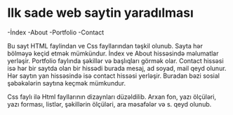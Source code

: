 # Ilk sade web saytin yaradılması

 
-İndex
-About
-Portfolio
-Contact
 
 Bu sayt  HTML faylindan ve Css fayllarından təşkil olunub. Sayta hər bölməyə keçid etmək mümkündur. 
 İndex ve About hissəsində məlumatlar yerləşir.  Portfolio faylında şəkillər və başlıqları görmək olar. Contact hissəsi isə hər bir saytda olan bir hissədi burada mesaj, ad soyad, mail qeyd olunur. 
 Hər saytın yan hissəsində isə contact hissəsi yerləşir. Buradan bəzi sosial şəbəkələrin saytına keçmək mümkundur.

 Css faylı ilə Html fayllarının dizaynları düzəldilib. Arxan fon, yazı ölçüləri, yazı forması, listlər, şəkillərin ölçüləri, ara məsafələr və s. qeyd olunub.
